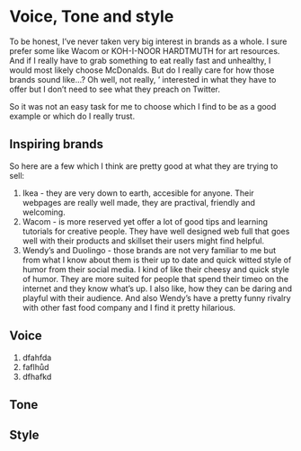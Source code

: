 # Voice, Tone and style
To be honest, I’ve never taken very big interest in brands as a whole. I sure prefer some like Wacom or KOH-I-NOOR HARDTMUTH for art resources. And if I really have to grab something to eat really fast and unhealthy, I would most likely choose McDonalds. But do I really care for how those brands sound like...? Oh well, not really, ’ interested in what they have to offer but I don’t need to see what they preach on Twitter. 

So it was not an easy task for me to choose which I find to be as a good example or which do I really trust. 

## Inspiring brands 

So here are a few which I think are pretty good at what they are trying to sell:

1. Ikea - they are very down to earth, accesible for anyone. Their webpages are really well made, they are practival, friendly and welcoming. 
2. Wacom - is more reserved yet offer a lot of good tips and learning tutorials for creative people. They have well designed web full that goes well with their products and skillset their users might find helpful.
3. Wendy’s and Duolingo - those brands are not very familiar to me but from what I know about them is their up to date and quick witted style of humor from their social media. I kind of like their cheesy and quick style of humor. They are more suited for people that spend their timeo on the internet and they know what’s up. I also like, how they can be daring and playful with their audience. And also Wendy’s have a pretty funny rivalry with other fast food company and I find it pretty hilarious. 



## Voice 

1. dfahfda
2. faflhůd
3. dfhafkd

## Tone 

## Style
